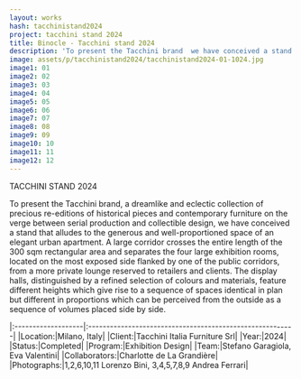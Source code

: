 ```yaml
---
layout: works
hash: tacchinistand2024
project: tacchini stand 2024
title: Binocle - Tacchini stand 2024
description: 'To present the Tacchini brand  we have conceived a stand that alludes to the generous and well-proportioned space of an elegant urban apartment'
image: assets/p/tacchinistand2024/tacchinistand2024-01-1024.jpg
image1: 01
image2: 02
image3: 03
image4: 04
image5: 05
image6: 06
image7: 07
image8: 08
image9: 09
image10: 10
image11: 11
image12: 12
---
```


TACCHINI STAND 2024

To present the Tacchini brand, a dreamlike and eclectic collection of precious re-editions of historical pieces and contemporary furniture on the verge between serial production and collectible design, we have conceived a stand that alludes to the generous and well-proportioned space of an elegant urban apartment. A large corridor crosses the entire length of the 300 sqm rectangular area and separates the four large exhibition rooms, located on the most exposed side flanked by one of the public corridors, from a more private lounge reserved to retailers and clients. The display halls, distinguished by a refined selection of colours and materials, feature different heights which give rise to a sequence of spaces identical in plan but different in proportions which can be perceived from the outside as a sequence of volumes placed side by side.

|:-------------------|:---------------------------------------------------------|
|Location:|Milano, Italy|
|Client:|Tacchini Italia Furniture Srl|
|Year:|2024|
|Status:|Completed|
|Program:|Exhibition Design|
|Team:|Stefano Garagiola, Eva Valentini|
|Collaborators:|Charlotte de La Grandière|
|Photographs:|1,2,6,10,11 Lorenzo Bini, 3,4,5,7,8,9 Andrea Ferrari|
